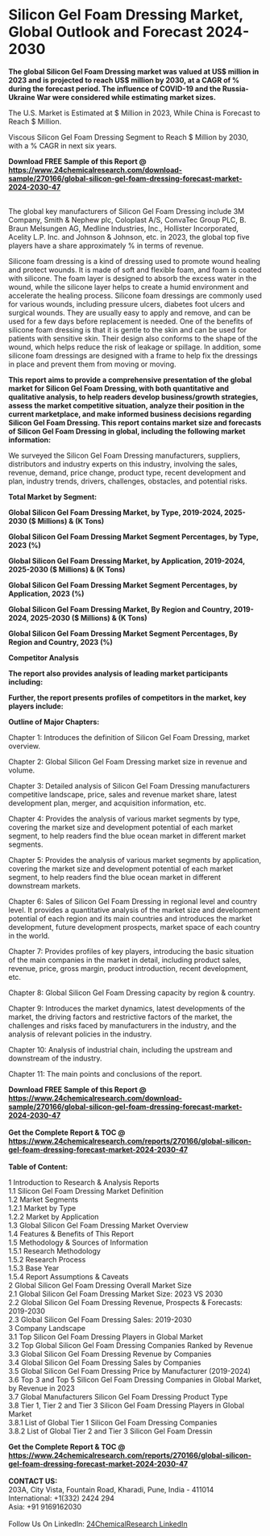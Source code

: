 <h1>Silicon Gel Foam Dressing Market, Global Outlook and Forecast 2024-2030</h1><p><strong>The global Silicon Gel Foam Dressing market was valued at US$ million in 2023 and is projected to reach US$ million by 2030, at a CAGR of % during the forecast period. The influence of COVID-19 and the Russia-Ukraine War were considered while estimating market sizes.</strong></p><p>
The U.S. Market is Estimated at $ Million in 2023, While China is Forecast to Reach $ Million.</p><p>
Viscous Silicon Gel Foam Dressing Segment to Reach $ Million by 2030, with a % CAGR in next six years.</p><div><b>Download FREE Sample of this Report @ 
            <a href="https://www.24chemicalresearch.com/download-sample/270166/global-silicon-gel-foam-dressing-forecast-market-2024-2030-47">
            https://www.24chemicalresearch.com/download-sample/270166/global-silicon-gel-foam-dressing-forecast-market-2024-2030-47</a></b></div><br><p>
The global key manufacturers of Silicon Gel Foam Dressing include 3M Company, Smith &amp; Nephew plc, Coloplast A/S, ConvaTec Group PLC, B. Braun Melsungen AG, Medline Industries, Inc., Hollister Incorporated, Acelity L.P. Inc. and Johnson &amp; Johnson, etc. in 2023, the global top five players have a share approximately % in terms of revenue.</p><p>
Silicone foam dressing is a kind of dressing used to promote wound healing and protect wounds. It is made of soft and flexible foam, and foam is coated with silicone. The foam layer is designed to absorb the excess water in the wound, while the silicone layer helps to create a humid environment and accelerate the healing process. Silicone foam dressings are commonly used for various wounds, including pressure ulcers, diabetes foot ulcers and surgical wounds. They are usually easy to apply and remove, and can be used for a few days before replacement is needed. One of the benefits of silicone foam dressing is that it is gentle to the skin and can be used for patients with sensitive skin. Their design also conforms to the shape of the wound, which helps reduce the risk of leakage or spillage. In addition, some silicone foam dressings are designed with a frame to help fix the dressings in place and prevent them from moving or moving.</p><p>
<strong>This report aims to provide a comprehensive presentation of the global market for Silicon Gel Foam Dressing, with both quantitative and qualitative analysis, to help readers develop business/growth strategies, assess the market competitive situation, analyze their position in the current marketplace, and make informed business decisions regarding Silicon Gel Foam Dressing. This report contains market size and forecasts of Silicon Gel Foam Dressing in global, including the following market information:</strong></p><p>
</p><p>
</p><p>We surveyed the Silicon Gel Foam Dressing manufacturers, suppliers, distributors and industry experts on this industry, involving the sales, revenue, demand, price change, product type, recent development and plan, industry trends, drivers, challenges, obstacles, and potential risks.</p><p>
<strong>Total Market by Segment:</strong></p><p>
<strong>Global Silicon Gel Foam Dressing Market, by Type, 2019-2024, 2025-2030 ($ Millions) &amp; (K Tons)</strong></p><p>
<strong>Global Silicon Gel Foam Dressing Market Segment Percentages, by Type, 2023 (%)</strong></p><p>
</p><p>
<strong>Global Silicon Gel Foam Dressing Market, by Application, 2019-2024, 2025-2030 ($ Millions) &amp; (K Tons)</strong></p><p>
<strong>Global Silicon Gel Foam Dressing Market Segment Percentages, by Application, 2023 (%)</strong></p><p>
</p><p>
<strong>Global Silicon Gel Foam Dressing Market, By Region and Country, 2019-2024, 2025-2030 ($ Millions) &amp; (K Tons)</strong></p><p>
<strong>Global Silicon Gel Foam Dressing Market Segment Percentages, By Region and Country, 2023 (%)</strong></p><p>
</p><p>
<strong>Competitor Analysis</strong></p><p>
<strong>The report also provides analysis of leading market participants including:</strong></p><p>
</p><p>
<strong>Further, the report presents profiles of competitors in the market, key players include:</strong></p><p>
</p><p>
<strong>Outline of Major Chapters:</strong></p><p>
</p><p>Chapter 1: Introduces the definition of Silicon Gel Foam Dressing, market overview.</p><p>
Chapter 2: Global Silicon Gel Foam Dressing market size in revenue and volume.</p><p>
Chapter 3: Detailed analysis of Silicon Gel Foam Dressing manufacturers competitive landscape, price, sales and revenue market share, latest development plan, merger, and acquisition information, etc.</p><p>
Chapter 4: Provides the analysis of various market segments by type, covering the market size and development potential of each market segment, to help readers find the blue ocean market in different market segments.</p><p>
Chapter 5: Provides the analysis of various market segments by application, covering the market size and development potential of each market segment, to help readers find the blue ocean market in different downstream markets.</p><p>
Chapter 6: Sales of Silicon Gel Foam Dressing in regional level and country level. It provides a quantitative analysis of the market size and development potential of each region and its main countries and introduces the market development, future development prospects, market space of each country in the world.</p><p>
Chapter 7: Provides profiles of key players, introducing the basic situation of the main companies in the market in detail, including product sales, revenue, price, gross margin, product introduction, recent development, etc.</p><p>
Chapter 8: Global Silicon Gel Foam Dressing capacity by region &amp; country.</p><p>
Chapter 9: Introduces the market dynamics, latest developments of the market, the driving factors and restrictive factors of the market, the challenges and risks faced by manufacturers in the industry, and the analysis of relevant policies in the industry.</p><p>
Chapter 10: Analysis of industrial chain, including the upstream and downstream of the industry.</p><p>
Chapter 11: The main points and conclusions of the report.</p><div><b>Download FREE Sample of this Report @ 
            <a href="https://www.24chemicalresearch.com/download-sample/270166/global-silicon-gel-foam-dressing-forecast-market-2024-2030-47">
            https://www.24chemicalresearch.com/download-sample/270166/global-silicon-gel-foam-dressing-forecast-market-2024-2030-47</a></b></div><br><div><b>Get the Complete Report & TOC @ 
            <a href="https://www.24chemicalresearch.com/reports/270166/global-silicon-gel-foam-dressing-forecast-market-2024-2030-47">
            https://www.24chemicalresearch.com/reports/270166/global-silicon-gel-foam-dressing-forecast-market-2024-2030-47</a></b></div><br>
            <b>Table of Content:</b><p>1 Introduction to Research & Analysis Reports<br />
    1.1 Silicon Gel Foam Dressing Market Definition<br />
    1.2 Market Segments<br />
        1.2.1 Market by Type<br />
        1.2.2 Market by Application<br />
    1.3 Global Silicon Gel Foam Dressing Market Overview<br />
    1.4 Features & Benefits of This Report<br />
    1.5 Methodology & Sources of Information<br />
        1.5.1 Research Methodology<br />
        1.5.2 Research Process<br />
        1.5.3 Base Year<br />
        1.5.4 Report Assumptions & Caveats<br />
2 Global Silicon Gel Foam Dressing Overall Market Size<br />
    2.1 Global Silicon Gel Foam Dressing Market Size: 2023 VS 2030<br />
    2.2 Global Silicon Gel Foam Dressing Revenue, Prospects & Forecasts: 2019-2030<br />
    2.3 Global Silicon Gel Foam Dressing Sales: 2019-2030<br />
3 Company Landscape<br />
    3.1 Top Silicon Gel Foam Dressing Players in Global Market<br />
    3.2 Top Global Silicon Gel Foam Dressing Companies Ranked by Revenue<br />
    3.3 Global Silicon Gel Foam Dressing Revenue by Companies<br />
    3.4 Global Silicon Gel Foam Dressing Sales by Companies<br />
    3.5 Global Silicon Gel Foam Dressing Price by Manufacturer (2019-2024)<br />
    3.6 Top 3 and Top 5 Silicon Gel Foam Dressing Companies in Global Market, by Revenue in 2023<br />
    3.7 Global Manufacturers Silicon Gel Foam Dressing Product Type<br />
    3.8 Tier 1, Tier 2 and Tier 3 Silicon Gel Foam Dressing Players in Global Market<br />
        3.8.1 List of Global Tier 1 Silicon Gel Foam Dressing Companies<br />
        3.8.2 List of Global Tier 2 and Tier 3 Silicon Gel Foam Dressin</p><div><b>Get the Complete Report & TOC @ 
            <a href="https://www.24chemicalresearch.com/reports/270166/global-silicon-gel-foam-dressing-forecast-market-2024-2030-47">
            https://www.24chemicalresearch.com/reports/270166/global-silicon-gel-foam-dressing-forecast-market-2024-2030-47</a></b></div><br><b>CONTACT US:</b><br>
            203A, City Vista, Fountain Road, Kharadi, Pune, India - 411014<br>
            International: +1(332) 2424 294<br>
            Asia: +91 9169162030 <br><br>
            Follow Us On LinkedIn: <a href="https://www.linkedin.com/company/24chemicalresearch/">24ChemicalResearch LinkedIn</a>